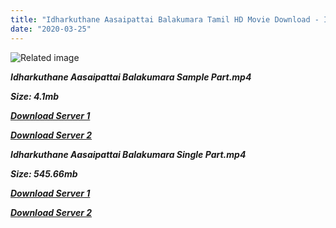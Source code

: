 ```yaml
---
title: "Idharkuthane Aasaipattai Balakumara Tamil HD Movie Download - Idharkuthane Aasaipattai Balakumara Tamil HD Movie Download"
date: "2020-03-25"
---
```


![Related image](https://4.bp.blogspot.com/-6rUt1GnBJPA/Ukvt2vD-zfI/AAAAAAAAA8A/-eahT_ZQ4yU/s640/Idharkuthane+Aasaipattai+Balakumara-+Movie+Posters+(9).jpg)

**_Idharkuthane Aasaipattai Balakumara Sample Part.mp4_**

**_Size: 4.1mb_**

**_[Download Server 1](http://b6.wetransfer.vip/files/{8713b6b5f6e59cdcf244c33a3a7a492372c7347c9d869ddefa7d70dd3612d3d9}20Actor{8713b6b5f6e59cdcf244c33a3a7a492372c7347c9d869ddefa7d70dd3612d3d9}20Hits{8713b6b5f6e59cdcf244c33a3a7a492372c7347c9d869ddefa7d70dd3612d3d9}20Collection/Vijay{8713b6b5f6e59cdcf244c33a3a7a492372c7347c9d869ddefa7d70dd3612d3d9}20Sethupathi{8713b6b5f6e59cdcf244c33a3a7a492372c7347c9d869ddefa7d70dd3612d3d9}20Movies{8713b6b5f6e59cdcf244c33a3a7a492372c7347c9d869ddefa7d70dd3612d3d9}20Collection/Idharkuthane{8713b6b5f6e59cdcf244c33a3a7a492372c7347c9d869ddefa7d70dd3612d3d9}20Aasaipattai{8713b6b5f6e59cdcf244c33a3a7a492372c7347c9d869ddefa7d70dd3612d3d9}20Balakumara{8713b6b5f6e59cdcf244c33a3a7a492372c7347c9d869ddefa7d70dd3612d3d9}20(2013)/Idharkuthane{8713b6b5f6e59cdcf244c33a3a7a492372c7347c9d869ddefa7d70dd3612d3d9}20Aasaipattai{8713b6b5f6e59cdcf244c33a3a7a492372c7347c9d869ddefa7d70dd3612d3d9}20Balakumara{8713b6b5f6e59cdcf244c33a3a7a492372c7347c9d869ddefa7d70dd3612d3d9}20{8713b6b5f6e59cdcf244c33a3a7a492372c7347c9d869ddefa7d70dd3612d3d9}20Sample{8713b6b5f6e59cdcf244c33a3a7a492372c7347c9d869ddefa7d70dd3612d3d9}20HD.mp4)_**

**_[Download Server 2](http://b6.wetransfer.vip/files/{8713b6b5f6e59cdcf244c33a3a7a492372c7347c9d869ddefa7d70dd3612d3d9}20Actor{8713b6b5f6e59cdcf244c33a3a7a492372c7347c9d869ddefa7d70dd3612d3d9}20Hits{8713b6b5f6e59cdcf244c33a3a7a492372c7347c9d869ddefa7d70dd3612d3d9}20Collection/Vijay{8713b6b5f6e59cdcf244c33a3a7a492372c7347c9d869ddefa7d70dd3612d3d9}20Sethupathi{8713b6b5f6e59cdcf244c33a3a7a492372c7347c9d869ddefa7d70dd3612d3d9}20Movies{8713b6b5f6e59cdcf244c33a3a7a492372c7347c9d869ddefa7d70dd3612d3d9}20Collection/Idharkuthane{8713b6b5f6e59cdcf244c33a3a7a492372c7347c9d869ddefa7d70dd3612d3d9}20Aasaipattai{8713b6b5f6e59cdcf244c33a3a7a492372c7347c9d869ddefa7d70dd3612d3d9}20Balakumara{8713b6b5f6e59cdcf244c33a3a7a492372c7347c9d869ddefa7d70dd3612d3d9}20(2013)/Idharkuthane{8713b6b5f6e59cdcf244c33a3a7a492372c7347c9d869ddefa7d70dd3612d3d9}20Aasaipattai{8713b6b5f6e59cdcf244c33a3a7a492372c7347c9d869ddefa7d70dd3612d3d9}20Balakumara{8713b6b5f6e59cdcf244c33a3a7a492372c7347c9d869ddefa7d70dd3612d3d9}20{8713b6b5f6e59cdcf244c33a3a7a492372c7347c9d869ddefa7d70dd3612d3d9}20Sample{8713b6b5f6e59cdcf244c33a3a7a492372c7347c9d869ddefa7d70dd3612d3d9}20HD.mp4)_**

**_Idharkuthane Aasaipattai Balakumara Single Part.mp4_**

**_Size: 545.66mb_**

**_[Download Server 1](http://b6.wetransfer.vip/files/{8713b6b5f6e59cdcf244c33a3a7a492372c7347c9d869ddefa7d70dd3612d3d9}20Actor{8713b6b5f6e59cdcf244c33a3a7a492372c7347c9d869ddefa7d70dd3612d3d9}20Hits{8713b6b5f6e59cdcf244c33a3a7a492372c7347c9d869ddefa7d70dd3612d3d9}20Collection/Vijay{8713b6b5f6e59cdcf244c33a3a7a492372c7347c9d869ddefa7d70dd3612d3d9}20Sethupathi{8713b6b5f6e59cdcf244c33a3a7a492372c7347c9d869ddefa7d70dd3612d3d9}20Movies{8713b6b5f6e59cdcf244c33a3a7a492372c7347c9d869ddefa7d70dd3612d3d9}20Collection/Idharkuthane{8713b6b5f6e59cdcf244c33a3a7a492372c7347c9d869ddefa7d70dd3612d3d9}20Aasaipattai{8713b6b5f6e59cdcf244c33a3a7a492372c7347c9d869ddefa7d70dd3612d3d9}20Balakumara{8713b6b5f6e59cdcf244c33a3a7a492372c7347c9d869ddefa7d70dd3612d3d9}20(2013)/Idharkuthane{8713b6b5f6e59cdcf244c33a3a7a492372c7347c9d869ddefa7d70dd3612d3d9}20Aasaipattai{8713b6b5f6e59cdcf244c33a3a7a492372c7347c9d869ddefa7d70dd3612d3d9}20Balakumara{8713b6b5f6e59cdcf244c33a3a7a492372c7347c9d869ddefa7d70dd3612d3d9}20{8713b6b5f6e59cdcf244c33a3a7a492372c7347c9d869ddefa7d70dd3612d3d9}20Single{8713b6b5f6e59cdcf244c33a3a7a492372c7347c9d869ddefa7d70dd3612d3d9}20Part{8713b6b5f6e59cdcf244c33a3a7a492372c7347c9d869ddefa7d70dd3612d3d9}20HD.mp4)_**

**_[Download Server 2](http://b6.wetransfer.vip/files/{8713b6b5f6e59cdcf244c33a3a7a492372c7347c9d869ddefa7d70dd3612d3d9}20Actor{8713b6b5f6e59cdcf244c33a3a7a492372c7347c9d869ddefa7d70dd3612d3d9}20Hits{8713b6b5f6e59cdcf244c33a3a7a492372c7347c9d869ddefa7d70dd3612d3d9}20Collection/Vijay{8713b6b5f6e59cdcf244c33a3a7a492372c7347c9d869ddefa7d70dd3612d3d9}20Sethupathi{8713b6b5f6e59cdcf244c33a3a7a492372c7347c9d869ddefa7d70dd3612d3d9}20Movies{8713b6b5f6e59cdcf244c33a3a7a492372c7347c9d869ddefa7d70dd3612d3d9}20Collection/Idharkuthane{8713b6b5f6e59cdcf244c33a3a7a492372c7347c9d869ddefa7d70dd3612d3d9}20Aasaipattai{8713b6b5f6e59cdcf244c33a3a7a492372c7347c9d869ddefa7d70dd3612d3d9}20Balakumara{8713b6b5f6e59cdcf244c33a3a7a492372c7347c9d869ddefa7d70dd3612d3d9}20(2013)/Idharkuthane{8713b6b5f6e59cdcf244c33a3a7a492372c7347c9d869ddefa7d70dd3612d3d9}20Aasaipattai{8713b6b5f6e59cdcf244c33a3a7a492372c7347c9d869ddefa7d70dd3612d3d9}20Balakumara{8713b6b5f6e59cdcf244c33a3a7a492372c7347c9d869ddefa7d70dd3612d3d9}20{8713b6b5f6e59cdcf244c33a3a7a492372c7347c9d869ddefa7d70dd3612d3d9}20Single{8713b6b5f6e59cdcf244c33a3a7a492372c7347c9d869ddefa7d70dd3612d3d9}20Part{8713b6b5f6e59cdcf244c33a3a7a492372c7347c9d869ddefa7d70dd3612d3d9}20HD.mp4)_**
